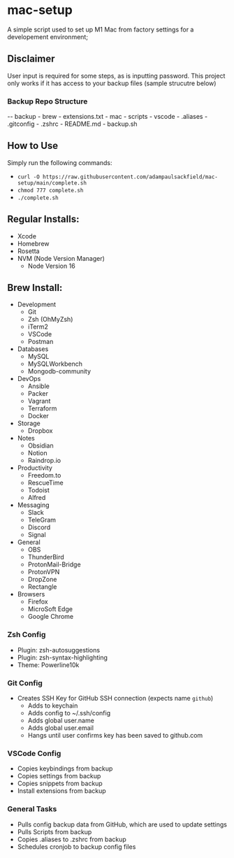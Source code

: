 # mac-setup

A simple script used to set up M1 Mac from factory settings for a developement environment;

## Disclaimer

User input is required for some steps, as is inputting password. This project only works if it has access to your backup files (sample strucutre below)

### Backup Repo Structure

-- backup - brew - extensions.txt - mac - scripts - vscode - .aliases - .gitconfig - .zshrc - README.md - backup.sh

## How to Use

Simply run the following commands:

- `curl -O https://raw.githubusercontent.com/adampaulsackfield/mac-setup/main/complete.sh`
- `chmod 777 complete.sh`
- `./complete.sh`

## Regular Installs:

- Xcode
- Homebrew
- Rosetta
- NVM (Node Version Manager)
  - Node Version 16

## Brew Install:

- Development
  - Git
  - Zsh (OhMyZsh)
  - iTerm2
  - VSCode
  - Postman
- Databases
  - MySQL
  - MySQLWorkbench
  - Mongodb-community
- DevOps
  - Ansible
  - Packer
  - Vagrant
  - Terraform
  - Docker
- Storage
  - Dropbox
- Notes
  - Obsidian
  - Notion
  - Raindrop.io
- Productivity
  - Freedom.to
  - RescueTime
  - Todoist
  - Alfred
- Messaging
  - Slack
  - TeleGram
  - Discord
  - Signal
- General
  - OBS
  - ThunderBird
  - ProtonMail-Bridge
  - ProtonVPN
  - DropZone
  - Rectangle
- Browsers
  - Firefox
  - MicroSoft Edge
  - Google Chrome

### Zsh Config

- Plugin: zsh-autosuggestions
- Plugin: zsh-syntax-highlighting
- Theme: Powerline10k

### Git Config

- Creates SSH Key for GitHub SSH connection (expects name `github`)
  - Adds to keychain
  - Adds config to ~/.ssh/config
  - Adds global user.name
  - Adds global user.email
  - Hangs until user confirms key has been saved to github.com

### VSCode Config

- Copies keybindings from backup
- Copies settings from backup
- Copies snippets from backup
- Install extensions from backup

### General Tasks

- Pulls config backup data from GitHub, which are used to update settings
- Pulls Scripts from backup
- Copies .aliases to .zshrc from backup
- Schedules cronjob to backup config files
